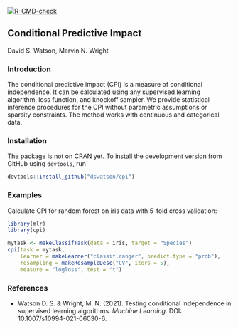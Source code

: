 <!-- badges: start -->
[![R-CMD-check](https://github.com/dswatson/cpi/workflows/R-CMD-check/badge.svg)](https://github.com/dswatson/cpi/actions)
<!-- badges: end -->

## Conditional Predictive Impact
David S. Watson, Marvin N. Wright

### Introduction
The conditional predictive impact (CPI) is a measure of conditional independence. It can be calculated using any supervised learning algorithm, loss function, and knockoff sampler. We provide statistical inference procedures for the CPI without parametric assumptions or sparsity constraints. The method works with continuous and categorical data.

### Installation
The package is not on CRAN yet. To install the development version from GitHub using `devtools`, run

```R
devtools::install_github("dswatson/cpi")
```

### Examples
Calculate CPI for random forest on iris data with 5-fold cross validation:
```R
library(mlr)
library(cpi)

mytask <- makeClassifTask(data = iris, target = "Species")
cpi(task = mytask, 
    learner = makeLearner("classif.ranger", predict.type = "prob"),
    resampling = makeResampleDesc("CV", iters = 5), 
    measure = "logloss", test = "t")
```

### References
* Watson D. S. & Wright, M. N. (2021). Testing conditional independence in supervised learning algorithms. <em>Machine Learning</em>. DOI: 10.1007/s10994-021-06030-6. 
